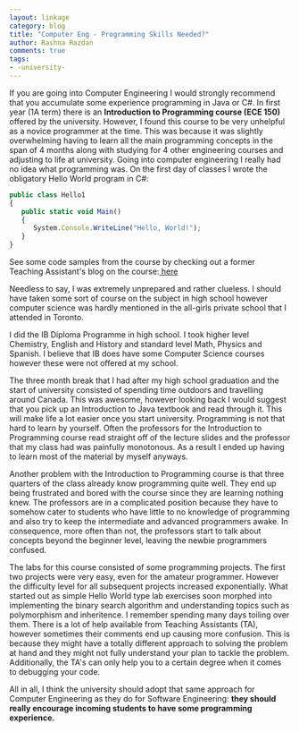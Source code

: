 ```yaml
---
layout: linkage
category: blog
title: "Computer Eng - Programming Skills Needed?"
author: Rashna Razdan
comments: true
tags:
- -university-
---
```


<p>If you are going into Computer Engineering I would strongly recommend that you accumulate some experience programming in Java or C#. In first year (1A term) there is an <b>Introduction to Programming course (ECE 150)</b> offered by the university. However, I found this course to be very unhelpful as a novice programmer at the time. This was because it was slightly overwhelming having to learn all the main programming concepts in the span of 4 months along with studying for 4 other engineering courses and adjusting to life at university. Going into computer engineering I really had no idea what programming was. On the first day of classes I wrote the obligatory Hello World program in C#:</p>

```javascript
public class Hello1
{
   public static void Main()
   {
      System.Console.WriteLine("Hello, World!");
   }
}
```
<figurecaption>See some code samples from the course by checking out a former Teaching Assistant's blog on the course:<a href="http://nicholasarmstrong.com/2009/09/ece-150-programming-samples/"> here</a></figurecaption>

<p>Needless to say, I was extremely unprepared and rather clueless. I should have taken some sort of course on the subject in high school however computer science was hardly mentioned in the all-girls private school that I attended in Toronto.</p> 

<p>I did the IB Diploma Programme in high school. I took higher level Chemistry, English and History and standard level Math, Physics and Spanish. I believe that IB does have some Computer Science courses however these were not offered at my school.</p>

<p>The three month break that I had after my high school graduation and the start of university consisted of spending time outdoors and travelling around Canada. This was awesome, however looking back I would suggest that you pick up an Introduction to Java textbook and read through it. This will make life a lot easier once you start university. Programming is not that hard to learn by yourself. Often the professors for the Introduction to Programming course read straight off of the lecture slides and the professor that my class had was painfully monotonous. As a result I ended up having to learn most of the material by myself anyways.</p> 

<p>Another problem with the Introduction to Programming course is that three quarters of the class already know programming quite well. They end up being frustrated and bored with the course since they are learning nothing knew. The professors are in a complicated position because they have to somehow cater to students who have little to no knowledge of programming and also try to keep the intermediate and advanced programmers awake. In consequence, more often than not, the professors start to talk about concepts beyond the beginner level, leaving the newbie programmers confused.</p>

<p>The labs for this course consisted of some programming projects. The first two projects were very easy, even for the amateur programmer. However the difficulty level for all subsequent projects increased exponentially. What started out as simple Hello World type lab exercises soon morphed into implementing the binary search algorithm and understanding topics such as polymorphism and inheritence. I remember spending many days toiling over them. There is a lot of help available from Teaching Assistants (TA), however sometimes their comments end up causing more confusion. This is because they might have a totally different approach to solving the problem at hand and they might not fully understand your plan to tackle the problem. Additionally, the TA's can only help you to a certain degree when it comes to debugging your code.</p>

<p>All in all, I think the university should adopt that same approach for Computer Engineering as they do for Software Engineering: <b>they should really encourage incoming students to have some programming experience.</b></p>
